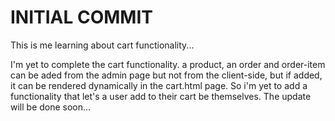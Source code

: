 # INITIAL COMMIT

This is me learning about cart functionality...

I'm yet to complete the cart functionality. a product, an order and order-item can be aded from the admin page but not from the client-side, but if added, it can
be rendered dynamically in the cart.html page. So i'm yet to add a functionality that let's a user add to their cart be themselves. The update will be done soon... 
